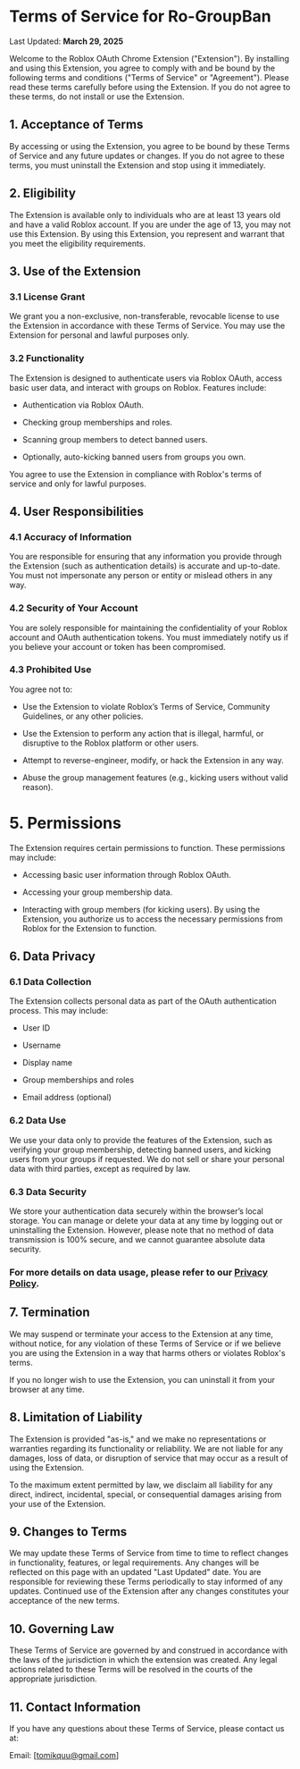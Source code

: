 # Terms of Service for Ro-GroupBan
Last Updated: **March 29, 2025**

Welcome to the Roblox OAuth Chrome Extension ("Extension"). By installing and using this Extension, you agree to comply with and be bound by the following terms and conditions ("Terms of Service" or "Agreement"). Please read these terms carefully before using the Extension. If you do not agree to these terms, do not install or use the Extension.

## 1. Acceptance of Terms
By accessing or using the Extension, you agree to be bound by these Terms of Service and any future updates or changes. If you do not agree to these terms, you must uninstall the Extension and stop using it immediately.

## 2. Eligibility
The Extension is available only to individuals who are at least 13 years old and have a valid Roblox account. If you are under the age of 13, you may not use this Extension. By using this Extension, you represent and warrant that you meet the eligibility requirements.

## 3. Use of the Extension
### 3.1 License Grant
We grant you a non-exclusive, non-transferable, revocable license to use the Extension in accordance with these Terms of Service. You may use the Extension for personal and lawful purposes only.

### 3.2 Functionality
The Extension is designed to authenticate users via Roblox OAuth, access basic user data, and interact with groups on Roblox. Features include:

- Authentication via Roblox OAuth.

- Checking group memberships and roles.

- Scanning group members to detect banned users.

- Optionally, auto-kicking banned users from groups you own.

You agree to use the Extension in compliance with Roblox's terms of service and only for lawful purposes.

## 4. User Responsibilities
### 4.1 Accuracy of Information
You are responsible for ensuring that any information you provide through the Extension (such as authentication details) is accurate and up-to-date. You must not impersonate any person or entity or mislead others in any way.

### 4.2 Security of Your Account
You are solely responsible for maintaining the confidentiality of your Roblox account and OAuth authentication tokens. You must immediately notify us if you believe your account or token has been compromised.

### 4.3 Prohibited Use
You agree not to:

- Use the Extension to violate Roblox’s Terms of Service, Community Guidelines, or any other policies.

- Use the Extension to perform any action that is illegal, harmful, or disruptive to the Roblox platform or other users.

- Attempt to reverse-engineer, modify, or hack the Extension in any way.

- Abuse the group management features (e.g., kicking users without valid reason).

# 5. Permissions
The Extension requires certain permissions to function. These permissions may include:

- Accessing basic user information through Roblox OAuth.

- Accessing your group membership data.

- Interacting with group members (for kicking users). By using the Extension, you authorize us to access the necessary permissions from Roblox for the Extension to function.

## 6. Data Privacy
### 6.1 Data Collection
The Extension collects personal data as part of the OAuth authentication process. This may include:

- User ID

- Username

- Display name

- Group memberships and roles

- Email address (optional)

### 6.2 Data Use
We use your data only to provide the features of the Extension, such as verifying your group membership, detecting banned users, and kicking users from your groups if requested. We do not sell or share your personal data with third parties, except as required by law.

### 6.3 Data Security
We store your authentication data securely within the browser’s local storage. You can manage or delete your data at any time by logging out or uninstalling the Extension. However, please note that no method of data transmission is 100% secure, and we cannot guarantee absolute data security.

### For more details on data usage, please refer to our [Privacy Policy](https://github.com/tomanyy/Roblox-Gooner-Ban/blob/main/Ban%20Gooners%20from%20your%20Roblox%20Group/Privacy_Policy.md).

## 7. Termination
We may suspend or terminate your access to the Extension at any time, without notice, for any violation of these Terms of Service or if we believe you are using the Extension in a way that harms others or violates Roblox's terms.

If you no longer wish to use the Extension, you can uninstall it from your browser at any time.

## 8. Limitation of Liability
The Extension is provided "as-is," and we make no representations or warranties regarding its functionality or reliability. We are not liable for any damages, loss of data, or disruption of service that may occur as a result of using the Extension.

To the maximum extent permitted by law, we disclaim all liability for any direct, indirect, incidental, special, or consequential damages arising from your use of the Extension.

## 9. Changes to Terms
We may update these Terms of Service from time to time to reflect changes in functionality, features, or legal requirements. Any changes will be reflected on this page with an updated "Last Updated" date. You are responsible for reviewing these Terms periodically to stay informed of any updates. Continued use of the Extension after any changes constitutes your acceptance of the new terms.

## 10. Governing Law
These Terms of Service are governed by and construed in accordance with the laws of the jurisdiction in which the extension was created. Any legal actions related to these Terms will be resolved in the courts of the appropriate jurisdiction.

## 11. Contact Information
If you have any questions about these Terms of Service, please contact us at:

Email: [tomikquu@gmail.com]
